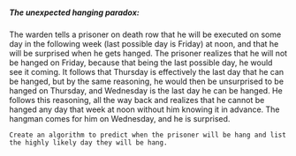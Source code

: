 ##### The unexpected hanging paradox:

The warden tells a prisoner on death row that he will be executed on some day in the following week (last possible day is Friday) at noon,
and that he will be surprised when he gets hanged. 
The prisoner realizes that he will not be hanged on Friday, because that being the last possible day, he would see it coming.
It follows that Thursday is effectively the last day that he can be hanged, but by the same reasoning,
he would then be unsurprised to be hanged on Thursday, and Wednesday is the last day he can be hanged.
He follows this reasoning, 
all the way back and realizes that he cannot be hanged any day that week at noon without him knowing it in advance. 
The hangman comes for him on Wednesday, and he is surprised.

    Create an algorithm to predict when the prisoner will be hang and list the highly likely day they will be hang.
